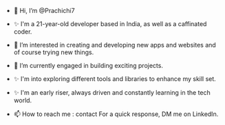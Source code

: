 - 👋 Hi, I’m @Prachichi7
- ✨ I'm a 21-year-old developer based in India, as well as a caffinated coder.
- 👀 I’m interested in creating and developing new apps and websites and of course trying new things.
- 🌱 I’m currently engaged in building exciting projects.
- ✨ I'm into exploring different tools and libraries to enhance my skill set.
- ✨ I'm an early riser, always driven and constantly learning in the tech world.
  
- 📫 How to reach me : contact For a quick response, DM me on LinkedIn.

<!---
Prachichi7/Prachichi7 is a ✨ special ✨ repository because its `README.md` (this file) appears on your GitHub profile.
You can click the Preview link to take a look at your changes.
--->
